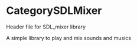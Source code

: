 
# CategorySDLMixer

Header file for SDL_mixer library

A simple library to play and mix sounds and musics

